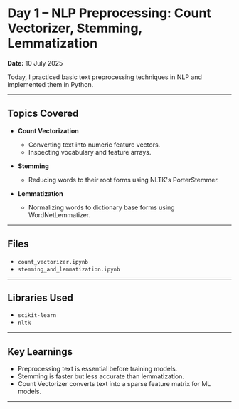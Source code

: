 # Day 1 – NLP Preprocessing: Count Vectorizer, Stemming, Lemmatization

 **Date:** 10 July 2025

Today, I practiced basic text preprocessing techniques in NLP and implemented them in Python.

---

##  Topics Covered

- **Count Vectorization**
  - Converting text into numeric feature vectors.
  - Inspecting vocabulary and feature arrays.

- **Stemming**
  - Reducing words to their root forms using NLTK's PorterStemmer.

- **Lemmatization**
  - Normalizing words to dictionary base forms using WordNetLemmatizer.

---

##  Files

- `count_vectorizer.ipynb`
- `stemming_and_lemmatization.ipynb`

---

##  Libraries Used

- `scikit-learn`
- `nltk`

---

##  Key Learnings

- Preprocessing text is essential before training models.
- Stemming is faster but less accurate than lemmatization.
- Count Vectorizer converts text into a sparse feature matrix for ML models.

---

